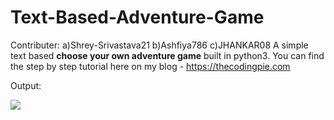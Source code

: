 # Text-Based-Adventure-Game
Contributer: a)Shrey-Srivastava21 b)Ashfiya786 c)JHANKAR08
A simple text based <strong> choose your own adventure game</strong> built in python3. You can find the step by step tutorial here on my blog - https://thecodingpie.com

Output:


<img src="https://i.ibb.co/qD63gZ9/output.png" />
